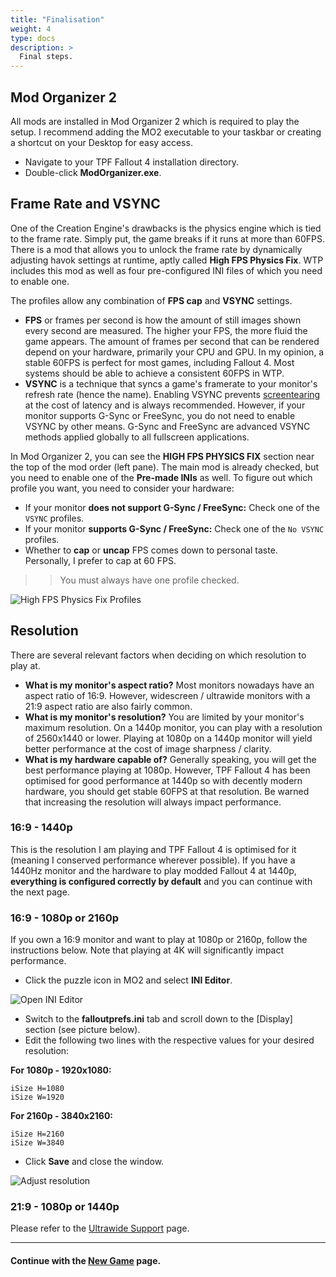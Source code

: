 ```yaml
---
title: "Finalisation"
weight: 4
type: docs
description: >
  Final steps.
---
```


## Mod Organizer 2

All mods are installed in Mod Organizer 2 which is required to play the setup. I recommend adding the MO2 executable to your taskbar or creating a shortcut on your Desktop for easy access. 

- Navigate to your TPF Fallout 4 installation directory.
- Double-click **ModOrganizer.exe**.

## Frame Rate and VSYNC

One of the Creation Engine's drawbacks is the physics engine which is tied to the frame rate. Simply put, the game breaks if it runs at more than 60FPS. There is a mod that allows you to unlock the frame rate by dynamically adjusting havok settings at runtime, aptly called **High FPS Physics Fix**. WTP includes this mod as well as four pre-configured INI files of which you need to enable one.

The profiles allow any combination of **FPS cap** and **VSYNC** settings.

- **FPS** or frames per second is how the amount of still images shown every second are measured. The higher your FPS, the more fluid the game appears. The amount of frames per second that can be rendered depend on your hardware, primarily your CPU and GPU. In my opinion, a stable 60FPS is perfect for most games, including Fallout 4. Most systems should be able to achieve a consistent 60FPS in WTP.
- **VSYNC** is a technique that syncs a game's framerate to your monitor's refresh rate (hence the name). Enabling VSYNC prevents [screentearing](https://en.wikipedia.org/wiki/Screen_tearing) at the cost of latency and is always recommended. However, if your monitor supports G-Sync or FreeSync, you do not need to enable VSYNC by other means. G-Sync and FreeSync are advanced VSYNC methods applied globally to all fullscreen applications.

In Mod Organizer 2, you can see the **HIGH FPS PHYSICS FIX** section near the top of the mod order (left pane). The main mod is already checked, but you need to enable one of the **Pre-made INIs** as well. To figure out which profile you want, you need to consider your hardware:

- If your monitor **does not support G-Sync / FreeSync:** Check one of the `VSYNC` profiles.
- If your monitor **supports G-Sync / FreeSync:** Check one of the `No VSYNC` profiles.
- Whether to **cap** or **uncap** FPS comes down to personal taste. Personally, I prefer to cap at 60 FPS.

>> You must always have one profile checked.

![High FPS Physics Fix Profiles](/Pictures/fallout/installation/high-fps-physics-fix-profiles.png)

## Resolution

There are several relevant factors when deciding on which resolution to play at.

- **What is my monitor's aspect ratio?** Most monitors nowadays have an aspect ratio of 16:9. However, widescreen / ultrawide monitors with a 21:9 aspect ratio are also fairly common.
- **What is my monitor's resolution?** You are limited by your monitor's maximum resolution. On a 1440p monitor, you can play with a resolution of 2560x1440 or lower. Playing at 1080p on a 1440p monitor will yield better performance at the cost of image sharpness / clarity.
- **What is my hardware capable of?** Generally speaking, you will get the best performance playing at 1080p. However, TPF Fallout 4 has been optimised for good performance at 1440p so with decently modern hardware, you should get stable 60FPS at that resolution. Be warned that increasing the resolution will always impact performance.

### 16:9 - 1440p

This is the resolution I am playing and TPF Fallout 4 is optimised for it (meaning I conserved performance wherever possible). If you have a 1440Hz monitor and the hardware to play modded Fallout 4 at 1440p, **everything is configured correctly by default** and you can continue with the next page.

### 16:9 - 1080p or 2160p

If you own a 16:9 monitor and want to play at 1080p or 2160p, follow the instructions below. Note that playing at 4K will significantly impact performance.

- Click the puzzle icon in MO2 and select **INI Editor**.

![Open INI Editor](/Pictures/fallout/customisation/mo2-ini-editor.png)

- Switch to the **falloutprefs.ini** tab and scroll down to the [Display] section (see picture below).
- Edit the following two lines with the respective values for your desired resolution:

**For 1080p - 1920x1080:**

```
iSize H=1080
iSize W=1920
```

**For 2160p - 3840x2160:**

```
iSize H=2160
iSize W=3840
```

- Click **Save** and close the window.

![Adjust resolution](/Pictures/fallout/installation/change-resolution.png)

### 21:9 - 1080p or 1440p

Please refer to the [Ultrawide Support](/fallout/customisation/ultrawide/) page.

---

#### Continue with the [New Game](/fallout/installation/new-game/) page.